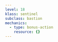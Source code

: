 ```yaml
---
level: 18
klass: sentinel
subclass: bastion
mechanics:
  - type: bonus-action
    resource: {}
---
```

